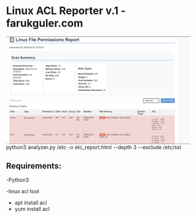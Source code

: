 # Linux ACL Reporter v.1 -farukguler.com

<p>
  <img src="https://github.com/faruk-guler/Linux-ACL-Reporter/blob/main/lnx-acl.PNG" alt="ACL Logo" width="500" style="float: left;"/>
</p>

python3 analyzer.py /etc -o etc_report.html --depth 3 --exclude /etc/ssl


## Requirements:
-Python3

-linux acl tool
- apt install acl
- yum install acl
